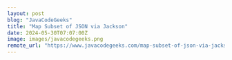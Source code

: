 ```yaml
---
layout: post
blog: "JavaCodeGeeks"
title: "Map Subset of JSON via Jackson"
date: 2024-05-30T07:07:00Z
image: images/javacodegeeks.png
remote_url: "https://www.javacodegeeks.com/map-subset-of-json-via-jackson.html"
---
```

